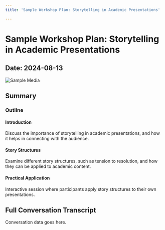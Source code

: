 ```yaml
---
title: 'Sample Workshop Plan: Storytelling in Academic Presentations'

---
```


# Sample Workshop Plan: Storytelling in Academic Presentations
## Date: 2024-08-13

![Sample Media](https://example.com/samplemedia.jpg)

## Summary

### Outline
#### Introduction
Discuss the importance of storytelling in academic presentations, and how it helps in connecting with the audience.

#### Story Structures
Examine different story structures, such as tension to resolution, and how they can be applied to academic content.

#### Practical Application
Interactive session where participants apply story structures to their own presentations.

## Full Conversation Transcript
Conversation data goes here.